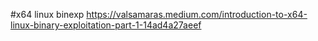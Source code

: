 #x64 linux binexp
https://valsamaras.medium.com/introduction-to-x64-linux-binary-exploitation-part-1-14ad4a27aeef
